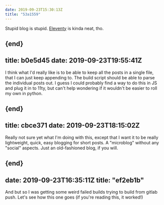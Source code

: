 ```yaml
---
date: 2019-09-23T15:30:13Z 
title: "53a1559"
---
```

Stupid blog is stupid. [Eleventy](https://www.11ty.io) is kinda neat, tho.

{end}
---
title: b0e5d45
date: 2019-09-23T19:55:41Z
---
I think what I'd really like is to be able to keep all the posts in a single file, that I can just keep appending to. The build script should be able to parse the individual posts out. I guess I could probably find a way to do this in JS and plug it in to 11ty, but can't help wondering if it wouldn't be easier to roll my own in python.

{end}
---
title: cbce371
date: 2019-09-23T18:15:02Z
---
Really not sure yet what I'm doing with this, except that I want it to be really lightweight, quick, easy blogging for short posts. A "microblog" without any "social" aspects. Just an old-fashioned blog, if you will.

{end}
---
date: 2019-09-23T16:35:11Z
title: "ef2eb1b"
---
And but so I was getting some weird failed builds trying to build from gitlab push. Let's see how this one goes (if you're reading this, it worked!)
